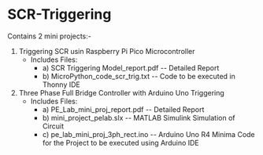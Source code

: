 # SCR-Triggering
Contains 2 mini projects:-
1) Triggering SCR usin Raspberry Pi Pico Microcontroller
   * Includes Files:
       - a) SCR Triggering Model_report.pdf -- Detailed Report
       - b) MicroPython_code_scr_trig.txt -- Code to be executed in Thonny IDE
2) Three Phase Full Bridge Controller with Arduino Uno Triggering
   * Includes Files:
      - a) PE_Lab_mini_proj_report.pdf -- Detailed Report
      - b) mini_project_pelab.slx -- MATLAB Simulink Simulation of Circuit
      - c) pe_lab_mini_proj_3ph_rect.ino -- Arduino Uno R4 Minima Code for the Project to be executed using Arduino IDE
